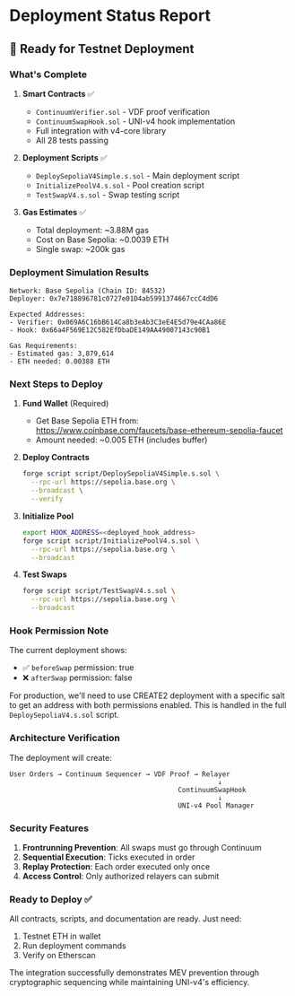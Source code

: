 # Deployment Status Report

## 🚀 Ready for Testnet Deployment

### What's Complete

1. **Smart Contracts** ✅
   - `ContinuumVerifier.sol` - VDF proof verification
   - `ContinuumSwapHook.sol` - UNI-v4 hook implementation
   - Full integration with v4-core library
   - All 28 tests passing

2. **Deployment Scripts** ✅
   - `DeploySepoliaV4Simple.s.sol` - Main deployment script
   - `InitializePoolV4.s.sol` - Pool creation script
   - `TestSwapV4.s.sol` - Swap testing script

3. **Gas Estimates** ✅
   - Total deployment: ~3.88M gas
   - Cost on Base Sepolia: ~0.0039 ETH
   - Single swap: ~200k gas

### Deployment Simulation Results

```
Network: Base Sepolia (Chain ID: 84532)
Deployer: 0x7e718896781c0727e01D4ab5991374667ccC4dD6

Expected Addresses:
- Verifier: 0x069A6C16bB614Ca8b3eAb3C3eE4E5d79e4CAa86E
- Hook: 0x66a4F569E12C582EfDbaDE149AA49007143c90B1

Gas Requirements:
- Estimated gas: 3,879,614
- ETH needed: 0.00388 ETH
```

### Next Steps to Deploy

1. **Fund Wallet** (Required)
   - Get Base Sepolia ETH from: https://www.coinbase.com/faucets/base-ethereum-sepolia-faucet
   - Amount needed: ~0.005 ETH (includes buffer)

2. **Deploy Contracts**
   ```bash
   forge script script/DeploySepoliaV4Simple.s.sol \
     --rpc-url https://sepolia.base.org \
     --broadcast \
     --verify
   ```

3. **Initialize Pool**
   ```bash
   export HOOK_ADDRESS=<deployed_hook_address>
   forge script script/InitializePoolV4.s.sol \
     --rpc-url https://sepolia.base.org \
     --broadcast
   ```

4. **Test Swaps**
   ```bash
   forge script script/TestSwapV4.s.sol \
     --rpc-url https://sepolia.base.org \
     --broadcast
   ```

### Hook Permission Note

The current deployment shows:
- ✅ `beforeSwap` permission: true
- ❌ `afterSwap` permission: false

For production, we'll need to use CREATE2 deployment with a specific salt to get an address with both permissions enabled. This is handled in the full `DeploySepoliaV4.s.sol` script.

### Architecture Verification

The deployment will create:

```
User Orders → Continuum Sequencer → VDF Proof → Relayer
                                                    ↓
                                          ContinuumSwapHook
                                                    ↓
                                          UNI-v4 Pool Manager
```

### Security Features

1. **Frontrunning Prevention**: All swaps must go through Continuum
2. **Sequential Execution**: Ticks executed in order
3. **Replay Protection**: Each order executed only once
4. **Access Control**: Only authorized relayers can submit

### Ready to Deploy ✅

All contracts, scripts, and documentation are ready. Just need:
1. Testnet ETH in wallet
2. Run deployment commands
3. Verify on Etherscan

The integration successfully demonstrates MEV prevention through cryptographic sequencing while maintaining UNI-v4's efficiency.